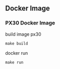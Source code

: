 ## Docker Image

### PX30 Docker Image


build image px30
```
make build
```

docker run
```
make run
```


